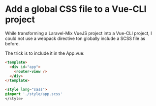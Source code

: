 # Add a global CSS file to a Vue-CLI project
While transforming a Laravel-Mix VueJS project into a Vue-CLI project, I could not use a webpack directive ton globally include a SCSS file as before.

The trick is to include it in the App.vue:
```html
<template>
  <div id="app">
    <router-view />
  </div>
</template>

<style lang="sass">
@import './style/app.scss'
</style>
```
